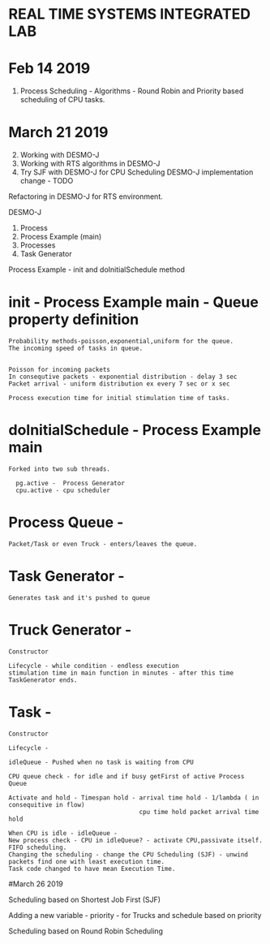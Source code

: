 # REAL TIME SYSTEMS INTEGRATED LAB

# Feb 14 2019

1. Process Scheduling - Algorithms - Round Robin and Priority based scheduling of CPU tasks.

# March 21 2019 

2. Working with DESMO-J
3. Working with RTS algorithms in DESMO-J
4. Try SJF with DESMO-J for CPU Scheduling DESMO-J implementation change - TODO


Refactoring in DESMO-J for RTS environment.

DESMO-J 
1. Process
2. Process Example (main)
3. Processes
4. Task Generator


Process Example - init and doInitialSchedule method

# init - Process Example main - Queue property definition

    Probability methods-poisson,exponential,uniform for the queue.
    The incoming speed of tasks in queue.
   

    Poisson for incoming packets
    In consequtive packets - exponential distribution - delay 3 sec
    Packet arrival - uniform distribution ex every 7 sec or x sec

    Process execution time for initial stimulation time of tasks.

# doInitialSchedule - Process Example main
    
    Forked into two sub threads.
    
      pg.active -  Process Generator 
      cpu.active - cpu scheduler
     

# Process Queue -

    Packet/Task or even Truck - enters/leaves the queue.


# Task Generator -
    Generates task and it's pushed to queue

# Truck Generator -

    Constructor
    
    Lifecycle - while condition - endless execution 
    stimulation time in main function in minutes - after this time TaskGenerator ends.
    
# Task - 
   
    Constructor
    
    Lifecycle -
    
    idleQueue - Pushed when no task is waiting from CPU
    
    CPU queue check - for idle and if busy getFirst of active Process Queue
    
    Activate and hold - Timespan hold - arrival time hold - 1/lambda ( in consequitive in flow)
                                        cpu time hold packet arrival time hold
    
    When CPU is idle - idleQueue - 
    New process check - CPU in idleQueue? - activate CPU,passivate itself.
    FIFO scheduling.
    Changing the scheduling - change the CPU Scheduling (SJF) - unwind packets find one with least execution time.
    Task code changed to have mean Execution Time.
 
 #March 26 2019
 
 
 Scheduling based on Shortest Job First (SJF)
 
 Adding a new variable - priority - for Trucks and schedule based on priority 
 
 Scheduling based on Round Robin Scheduling
 
    
    
    
    
    
    
